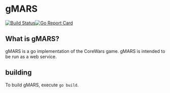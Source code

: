 # gMARS
[![Build Status](https://travis-ci.org/randall2602/gmars.svg?branch=master)](https://travis-ci.org/randall2602/gmars)[![Go Report Card](https://goreportcard.com/badge/github.com/randall2602/gmars)](https://goreportcard.com/report/github.com/randall2602/gmars)

## What is gMARS?
gMARS is a go implementation of the CoreWars game. gMARS is intended to be run as a web service.

## building
To build gMARS, execute `go build`.
